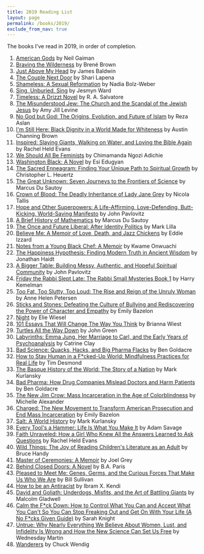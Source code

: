```yaml
---
title: 2019 Reading List
layout: page
permalink: /books/2019/
exclude_from_nav: true
---
```


The books I've read in 2019, in order of completion.

1.  [American Gods](https://smile.amazon.com/dp/0380973650/) by Neil Gaiman
2.  [Braving the Wilderness](https://smile.amazon.com/dp/1785041754/) by Bren&eacute; Brown
3.  [Just Above My Head](https://smile.amazon.com/dp/0385334567/) by James Baldwin
4.  [The Couple Next Door](https://smile.amazon.com/dp/B01BD1SUBU/) by Shari Lapena
5.  [Shameless: A Sexual Reformation](https://smile.amazon.com/dp/B07CWG1719/) by Nadia Bolz-Weber
6.  [Sing, Unburied, Sing](https://smile.amazon.com/dp/B01M9I7CRC/) by Jesmyn Ward
7.  [Timeless: A Drizzt Novel](https://smile.amazon.com/dp/B0756F453K/) by R. A. Salvatore
8.  [The Misunderstood Jew: The Church and the Scandal of the Jewish Jesus](https://smile.amazon.com/Misunderstood-Jew-Church-Scandal-Jewish/dp/0061137782/) by Amy Jill Levine
9.  [No God but God: The Origins, Evolution, and Future of Islam](https://smile.amazon.com/god-but-God-Updated-Evolution/dp/0812982444/) by Reza Aslan
10. [I'm Still Here: Black Dignity in a World Made for Whiteness](https://smile.amazon.com/dp/1524760854/) by Austin Channing Brown
11. [Inspired: Slaying Giants, Walking on Water, and Loving the Bible Again](https://smile.amazon.com/dp/0718022319/) by Rachel Held Evans
12. [We Should All Be Feminists](https://smile.amazon.com/dp/110191176X/) by Chimamanda Ngozi Adichie
13. [Washington Black: A Novel](https://smile.amazon.com/dp/0525521429/) by Esi Edugyan
14. [The Sacred Enneagram: Finding Your Unique Path to Spiritual Growth](https://smile.amazon.com/dp/0310348277/) by Christopher L. Heuertz
15. [The Great Unknown: Seven Journeys to the Frontiers of Science](https://smile.amazon.com/dp/B01IOHQ8P6/) by Marcus Du Sautoy
16. [Crown of Blood: The Deadly Inheritance of Lady Jane Grey](https://smile.amazon.com/dp/B01E9EHVCC/) by Nicola Tallis
17. [Hope and Other Superpowers: A Life-Affirming, Love-Defending, Butt-Kicking, World-Saving Manifesto](https://www.amazon.com/dp/B07CMKY3YD/) by John Pavlovitz
18. [A Brief History of Mathematics](https://www.amazon.com/dp/1408469650) by Marcus Du Sautoy
19. [The Once and Future Liberal: After Identity Politics](https://smile.amazon.com/dp/B06WLQ9W27) by Mark Lilla
20. [Believe Me: A Memoir of Love, Death, and Jazz Chickens](https://smile.amazon.com/dp/B00SI0B9NG) by Eddie Izzard
21. [Notes from a Young Black Chef: A Memoir](https://smile.amazon.com/dp/B07DT1KYYY) by Kwame Onwuachi
22. [The Happiness Hypothesis: Finding Modern Truth in Ancient Wisdom](https://smile.amazon.com/dp/B003E749TE) by Jonathan Haidt
23. [A Bigger Table: Building Messy, Authentic, and Hopeful Spiritual Community](https://www.amazon.com/dp/0664262678/) by John Pavlovitz
24. [Friday the Rabbi Slept Late: The Rabbi Small Mysteries Book 1](https://www.amazon.com/dp/B00ZJZH6XK/) by Harry Kemelman
25. [Too Fat, Too Slutty, Too Loud: The Rise and Reign of the Unruly Woman](https://smile.amazon.com/Too-Fat-Slutty-Loud-Unruly-ebook/dp/B01N6AIDBX/) by Anne Helen Petersen
26. [Sticks and Stones: Defeating the Culture of Bullying and Rediscovering the Power of Character and Empathy](https://smile.amazon.com/dp/B008WOULGE/) by Emily Bazelon
27. [Night](https://smile.amazon.com/dp/B0071VUXXA/) by Elie Wiesel
28. [101 Essays That Will Change The Way You Think](https://smile.amazon.com/dp/B01MYMUGQL/) by Brianna Wiest
29. [Turtles All the Way Down](https://smile.amazon.com/dp/B072SSMC4H/) by John Green
30. [Labyrinths: Emma Jung, Her Marriage to Carl, and the Early Years of Psychoanalysis](https://smile.amazon.com/dp/B01BSIZXWW/) by Catrine Clay
31. [Bad Science: Quacks, Hacks, and Big Pharma Flacks](https://smile.amazon.com/dp/B003VTZTU8/) by Ben Goldacre
32. [How to Stay Human in a F\*cked-Up World: Mindfulness Practices for Real Life](https://smile.amazon.com/dp/B07CL41CR6/) by Tim Desmond
33. [The Basque History of the World: The Story of a Nation](https://smile.amazon.com/dp/0140298517) by Mark Kurlansky
34. [Bad Pharma: How Drug Companies Mislead Doctors and Harm Patients](https://smile.amazon.com/dp/B00BAZP9WI) by Ben Goldacre
35. [The New Jim Crow: Mass Incarceration in the Age of Colorblindness](https://smile.amazon.com/dp/B0067NCQVU) by Michelle Alexander
36. [Charged: The New Movement to Transform American Prosecution and End Mass Incarceration](https://smile.amazon.com/dp/B07NSRZR1V) by Emily Bazelon
37. [Salt: A World History](https://smile.amazon.com/dp/B00BPDN33W) by Mark Kurlansky
38. [Every Tool's a Hammer: Life Is What You Make It](https://smile.amazon.com/dp/B07MNJX8B5) by Adam Savage
39. [Faith Unraveled: How a Girl Who Knew All the Answers Learned to Ask Questions](https://smile.amazon.com/dp/B00FVI955W/) by Rachel Held Evans
40. [Wild Things: The Joy of Reading Children's Literature as an Adult](https://smile.amazon.com/dp/B01MPZDNSS/) by Bruce Handy
41. [Master of Ceremonies: A Memoir](https://smile.amazon.com/dp/B0122U5A9Q/) by Joel Grey
42. [Behind Closed Doors: A Novel](https://smile.amazon.com/dp/B01CXO4VRI/) by B.A. Paris
43. [Pleased to Meet Me: Genes, Germs, and the Curious Forces That Make Us Who We Are](https://smile.amazon.com/dp/B07KDX1QY7/) by Bill Sullivan
44. [How to be an Antiracist](https://smile.amazon.com/dp/B07D2364N5/) by Ibram X. Kendi
45. [David and Goliath: Underdogs, Misfits, and the Art of Battling Giants](https://smile.amazon.com/dp/0316204374/) by Malcolm Gladwell
46. [Calm the F\*ck Down: How to Control What You Can and Accept What You Can't So You Can Stop Freaking Out and Get On With Your Life (A No F\*cks Given Guide)](https://smile.amazon.com/dp/031652915X/) by Sarah Knight
47. [Untrue: Why Nearly Everything We Believe About Women, Lust, and Infidelity Is Wrong and How the New Science Can Set Us Free](https://smile.amazon.com/dp/B078W5MFJM/) by Wednesday Martin
48. [Wanderers](https://smile.amazon.com/dp/B07JD1CH2H/) by Chuck Wendig
